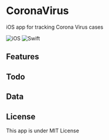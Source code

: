 # CoronaVirus
iOS app for tracking Corona Virus cases

![iOS](https://img.shields.io/badge/iOS-10%20-blue)
![Swift](https://img.shields.io/badge/Swift-5-orange?logo=Swift&logoColor=white)

## Features

## Todo

## Data

## License
This app is under MIT License

